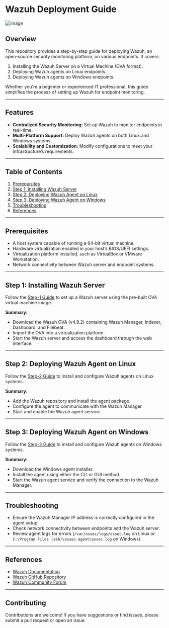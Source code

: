 # **Wazuh Deployment Guide**

![image](https://github.com/user-attachments/assets/d6c95991-dbf2-40cf-b81f-815c9287cc13)


## **Overview**

This repository provides a step-by-step guide for deploying Wazuh, an open-source security monitoring platform, on various endpoints. It covers:  
1. Installing the Wazuh Server on a Virtual Machine (OVA format).  
2. Deploying Wazuh agents on Linux endpoints.  
3. Deploying Wazuh agents on Windows endpoints.  

Whether you're a beginner or experienced IT professional, this guide simplifies the process of setting up Wazuh for endpoint monitoring.

---

## **Features**
- **Centralized Security Monitoring:** Set up Wazuh to monitor endpoints in real-time.  
- **Multi-Platform Support:** Deploy Wazuh agents on both Linux and Windows systems.  
- **Scalability and Customization:** Modify configurations to meet your infrastructure’s requirements.  

---

## **Table of Contents**
1. [Prerequisites](#prerequisites)  
2. [Step 1: Installing Wazuh Server](#step-1-installing-wazuh-server)  
3. [Step 2: Deploying Wazuh Agent on Linux](#step-2-deploying-wazuh-agent-on-linux)  
4. [Step 3: Deploying Wazuh Agent on Windows](#step-3-deploying-wazuh-agent-on-windows)  
5. [Troubleshooting](#troubleshooting)  
6. [References](#references)  

---

## **Prerequisites**
- A host system capable of running a 64-bit virtual machine.  
- Hardware virtualization enabled in your host’s BIOS/UEFI settings.  
- Virtualization platform installed, such as VirtualBox or VMware Workstation.  
- Network connectivity between Wazuh server and endpoint systems.  

---

## **Step 1: Installing Wazuh Server**

Follow the [Step-1 Guide](Step-1-Install-Wazuh-Server.md) to set up a Wazuh server using the pre-built OVA virtual machine image.  

**Summary:**  
- Download the Wazuh OVA (v4.9.2) containing Wazuh Manager, Indexer, Dashboard, and Filebeat.  
- Import the OVA into a virtualization platform.  
- Start the Wazuh server and access the dashboard through the web interface.

---

## **Step 2: Deploying Wazuh Agent on Linux**

Follow the [Step-2 Guide](Step-2-Deploy-Wazuh-Agent-Linux.md) to install and configure Wazuh agents on Linux systems.  

**Summary:**  
- Add the Wazuh repository and install the agent package.  
- Configure the agent to communicate with the Wazuh Manager.  
- Start and enable the Wazuh agent service.  

---

## **Step 3: Deploying Wazuh Agent on Windows**

Follow the [Step-3 Guide](Step-3-Deploy-Wazuh-Agent-Windows.md) to install and configure Wazuh agents on Windows systems.  

**Summary:**  
- Download the Windows agent installer.  
- Install the agent using either the CLI or GUI method.  
- Start the Wazuh agent service and verify the connection to the Wazuh Manager.

---

## **Troubleshooting**
- Ensure the Wazuh Manager IP address is correctly configured in the agent setup.  
- Check network connectivity between endpoints and the Wazuh server.  
- Review agent logs for errors (`/var/ossec/logs/ossec.log` on Linux or `C:\Program Files (x86)\ossec-agent\ossec.log` on Windows).  

---

## **References**
- [Wazuh Documentation](https://documentation.wazuh.com/)  
- [Wazuh GitHub Repository](https://github.com/wazuh/wazuh)  
- [Wazuh Community Forum](https://wazuh.com/community/)  

---

## **Contributing**

Contributions are welcome! If you have suggestions or find issues, please submit a pull request or open an issue.
